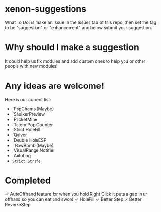 # xenon-suggestions
What To Do: is make an Issue in the Issues tab of this repo, then set the tag to be "suggestion" or "enhancement" and below submit your suggestion.

# Why should I make a suggestion

It could help us fix modules and add custom ones to help you or other people with new modules!

# Any ideas are welcome!

Here is our current list: 
* `PopChams (Maybe)
* `ShulkerPreview
* `PacketMine
* `Totem Pop Counter
* `Strict HoleFill
* `Quiver
* `Double HoleESP
* ` BowBomb (Maybe)
* `VisualRange Notifier
* `AutoLog
* `Strict Strafe
`

# Completed

✓ AutoOffhand feature for when you hold Right Click it puts a gap in ur offhand so you can eat and sword
✓ HoleFill
✓ Better Step
✓ Better ReverseStep
